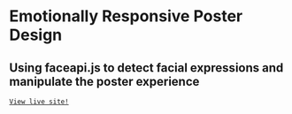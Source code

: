 # Emotionally Responsive Poster Design

## Using faceapi.js to detect facial expressions and manipulate the poster experience

[`View live site!`](https://nikhilmirpuri.github.io/moodposter/)
